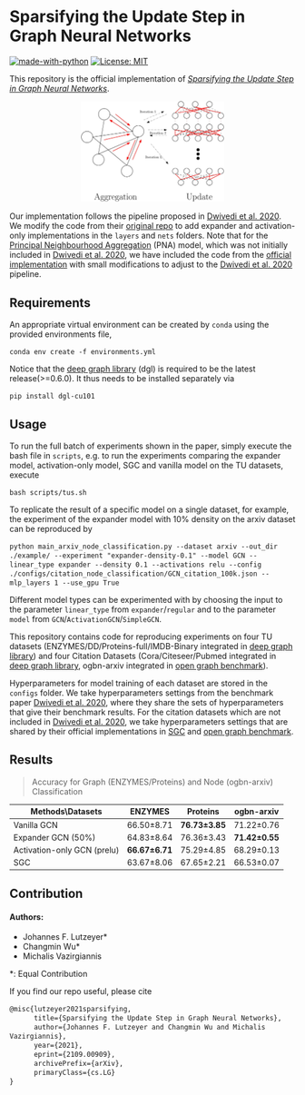 #  Sparsifying the Update Step in Graph Neural Networks
[![made-with-python](https://img.shields.io/badge/Made%20with-Python-red.svg)](#python)
[![License: MIT](https://img.shields.io/badge/License-MIT-yellow.svg)](https://opensource.org/licenses/MIT) 

This repository is the official implementation of [*Sparsifying the Update Step in Graph Neural Networks*](https://arxiv.org/abs/2109.00909).

<div align=center>
<img src=https://github.com/ChangminWu/ExpanderGNN/blob/public/img/illustration.jpg  width="50%">
</div>

Our implementation follows the pipeline proposed in [Dwivedi et al. 2020](https://arxiv.org/abs/2003.00982). We modify the code from their [original repo](https://github.com/graphdeeplearning/benchmarking-gnns) to add expander and activation-only implementations in the `layers` and `nets` folders. Note that for the [Principal Neighbourhood Aggregation](https://arxiv.org/abs/2004.05718) (PNA) model, which was not initially included in [Dwivedi et al. 2020](https://arxiv.org/abs/2003.00982), we have included the code from the [official implementation](https://github.com/lukecavabarrett/pna) with small modifications to adjust to the [Dwivedi et al. 2020](https://arxiv.org/abs/2003.00982) pipeline. 

## Requirements
An appropriate virtual environment can be created by `conda`  using the provided environments file,
```
conda env create -f environments.yml
```

Notice that the [deep graph library](https://www.dgl.ai/) (dgl) is required to be the latest release(>=0.6.0). It thus needs to be installed separately via
```
pip install dgl-cu101
``` 

## Usage
To run the full batch of experiments shown in the paper, simply execute the bash file in `scripts`, e.g. to run the experiments comparing the expander model, activation-only model, SGC and vanilla model on the TU datasets, execute
```
bash scripts/tus.sh
```

To replicate the result of a specific model on a single dataset, for example, the experiment of the expander model with 10% density on the arxiv dataset can be reproduced by

```
python main_arxiv_node_classification.py --dataset arxiv --out_dir ./example/ --experiment "expander-density-0.1" --model GCN --linear_type expander --density 0.1 --activations relu --config ./configs/citation_node_classification/GCN_citation_100k.json --mlp_layers 1 --use_gpu True
```

Different model types can be experimented with by choosing the input to the parameter `linear_type` from `expander`/`regular` and to the parameter `model` from `GCN`/`ActivationGCN`/`SimpleGCN`.

This repository contains code for reproducing experiments on four TU datasets (ENZYMES/DD/Proteins-full/IMDB-Binary integrated in [deep graph library](https://www.dgl.ai/)) and four Citation Datasets (Cora/Citeseer/Pubmed integrated in [deep graph library](https://www.dgl.ai/), ogbn-arxiv integrated in [open graph benchmark](https://ogb.stanford.edu/)).

Hyperparameters for model training of each dataset are stored in the `configs` folder. We take hyperparameters settings from the benchmark paper [Dwivedi et al. 2020](https://arxiv.org/abs/2003.00982), where they share the sets of hyperparameters that give their benchmark results. For the citation datasets which are not included in [Dwivedi et al. 2020](https://arxiv.org/abs/2003.00982), we take hyperparameters settings that are shared by their official implementations in [SGC](https://arxiv.org/abs/1902.07153) and [open graph benchmark](https://ogb.stanford.edu/).

## Results

>Accuracy for Graph (ENZYMES/Proteins) and Node (ogbn-arxiv) Classification 

| Methods\Datasets | ENZYMES | Proteins | ogbn-arxiv |
|------------------|---------|----------|------------|
| Vanilla GCN      | 66.50±8.71 | **76.73±3.85** | 71.22±0.76 |
| Expander GCN (50%)| 64.83±8.64 | 76.36±3.43 | **71.42±0.55** |
| Activation-only GCN (prelu) | **66.67±6.71** | 75.29±4.85 | 68.29±0.13 |
| SGC | 63.67±8.06 | 67.65±2.21 | 66.53±0.07 |

## Contribution
#### Authors: 
+ Johannes F. Lutzeyer*
+ Changmin Wu*
+ Michalis Vazirgiannis

*: Equal Contribution

If you find our repo useful, please cite
```
@misc{lutzeyer2021sparsifying,
      title={Sparsifying the Update Step in Graph Neural Networks}, 
      author={Johannes F. Lutzeyer and Changmin Wu and Michalis Vazirgiannis},
      year={2021},
      eprint={2109.00909},
      archivePrefix={arXiv},
      primaryClass={cs.LG}
}
```


